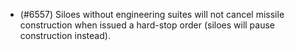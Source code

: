 - (#6557) Siloes without engineering suites will not cancel missile construction when issued a hard-stop order (siloes will pause construction instead).
